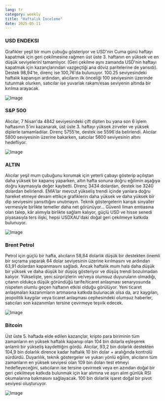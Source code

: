 ```yaml
---
lang: tr
category: weekly
title: "Haftalık İnceleme"
date: 2025-05-11
---
```


### USD ENDEKSI

Grafikler yeşil bir mum çubuğu gösteriyor ve USD'nin Cuma günü haftayı kapatmak için geri çekilmesine rağmen üst üste 3. haftanın en yüksek ve en düşük seviyelerini tamamlıyor. (Geri çekilme aynı zamanda USD'nin haftayı kapatmak için kazançlarından vazgeçtiği ana döviz paritelerine de yansıdı). Destek 98,94'te, direnç ise 100,76'da bulunuyor. 100.25 seviyesindeki haftalık kapanışın ardından, alıcıların ilk önceliği 100 seviyesinin üzerinde tutunmak olurken, satıcılar ise yuvarlak rakam/esas seviyenin altında bir kırılma arayacak. 

![Image](https://markleighedu.github.io/img/May-2025/11-May-2025/usdindex.jpg)

### S&P 500

Alıcılar, 7 Nisan'da 4842 seviyesindeki çift dipten bu yana son 6 işlem haftasının 5'ini kazanarak, üst üste 3. haftayı yüksek zirveler ve yüksek diplerle tamamladılar. Direnç 5755'te, destek ise 5596'da belirlendi. Alıcılar 5800 seviyesinin üzerine bakarken, satıcılar 5600 seviyesinin altını hedefliyor.

![Image](https://markleighedu.github.io/img/May-2025/11-May-2025/sp500.jpg)

### ALTIN

Alıcılar yeşil mum çubuğunu korumak için yeterli çabayı gösterip açılıştan daha yüksek bir kapanış yaparken, altın hafta sonuna doğru eğilimin aşağıya doğru kaymasıyla değer kaybetti. Direnç 3434 dolardan, destek ise 3240 dolardan belirlendi. EMA'lar mevcut yükseliş trendi içinde yanlara doğru hareket etmeye devam ettikçe grafiklerin daha yüksek ve daha yüksek bir dip seviyesini yansıttığını unutmayın. Teknik göstergelerin karışık sinyaller vermesiyle birlikte temeller daha net görünüyor… Güvenli liman emtiasına olan talep, kâr alımıyla birlikte sağlam kalıyor, güçlü USD ve hisse senedi piyasasıyla ters ilişki, hepsi USDXAU'daki doğal geri çekilmeye katkıda bulunuyor.

![Image](https://markleighedu.github.io/img/May-2025/11-May-2025/gold.jpg)

### Brent Petrol

Petrol için güçlü bir hafta, alıcıların 58,84 dolarlık düşük bir destekten önemli bir sıçrama yaparak 64 dolar seviyesinin üzerine kırılmasını ve ardından 63,91 dolardan kapanmasını sağladı. Ancak haftalık mum hala daha düşük bir yüksek ve daha düşük bir düşüş gösteriyor ve düşüş trendi bozulmadan kalıyor. Yükselişte, yeni sürprizlerin ve/veya olumsuz duyuruların olmadığı, çıtanın oldukça düşük göründüğü tarife/ticaret anlaşması senaryosunda nispeten olumlu geçen haftanın etkisi olduğu görülüyor. Yeni ticaret anlaşmaları kazanımların artmasına katkıda bulunacak olsa da, arz kaygıları, jeopolitik kaygılar veya ticaret anlaşması cephesindeki olumsuz haberler, satıcıları son kazanımları tersine çevirmeye teşvik edecek.  

![Image](https://markleighedu.github.io/img/May-2025/11-May-2025/brentoil.jpg)

### Bitcoin

Üst üste 5. haftada elde edilen kazançlar, kripto para biriminin tüm zamanların en yüksek haftalık kapanışı olan 104 bin dolarla eşleşerek anlamlı bir yükseliş kaydettiğini gördü. Alıcılar, 93,2 bin dolarlık destekten 104,9 bin dolarlık dirence kadar haftalık 10 bin dolar + aralığında kontrolü sürdürdü. Duyarlılık, teknik göstergeler ve yukarı yönlü eğilim, alıcıların tüm zamanların en yüksek seviyesi olan 109 bin doları test etmeyi hedefleyeceğini, satıcıların ise tersine çevirmek veya en azından doğal bir geri çekilmeye katkıda bulunmak için kar alımına ve aşırı alım günlük RSI okumalarına bakmasını sağlayacak. 100 bin dolarlık işaret doğal bir pivot seviyesi oluşturuyor.

![Image](https://markleighedu.github.io/img/May-2025/11-May-2025/bitcoin.jpg)

